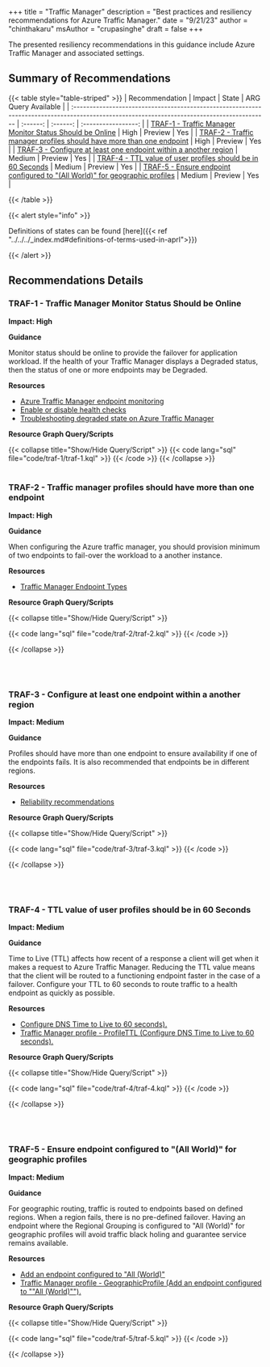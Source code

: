 +++
title = "Traffic Manager"
description = "Best practices and resiliency recommendations for Azure Traffic Manager."
date = "9/21/23"
author = "chinthakaru"
msAuthor = "crupasinghe"
draft = false
+++

The presented resiliency recommendations in this guidance include Azure Traffic Manager and associated settings.

## Summary of Recommendations

{{< table style="table-striped" >}}
| Recommendation                                                                                                                              | Impact   | State    | ARG Query Available |
| :------------------------------------------------------------------------------------------------------------------------------------------ | :------: | :------: | :-----------------: |
| [TRAF-1 - Traffic Manager Monitor Status Should be Online](#traf-1---traffic-manager-monitor-status-should-be-online)     |  High    | Preview  | Yes |
| [TRAF-2 - Traffic manager profiles should have more than one endpoint](#traf-2---traffic-manager-profiles-should-have-more-than-one-endpoint)                                   |  High    | Preview  | Yes |
| [TRAF-3 - Configure at least one endpoint within a another region](#traf-3---configure-at-least-one-endpoint-within-a-another-region)                                                        |  Medium    | Preview  | Yes |
| [TRAF-4 - TTL value of user profiles should be in 60 Seconds](#traf-4---ttl-value-of-user-profiles-should-be-in-60-seconds)                                             |  Medium    | Preview  | Yes |
| [TRAF-5 - Ensure endpoint configured to "(All World)" for geographic profiles](#traf-5---ensure-endpoint-configured-to-all-world-for-geographic-profiles)                       |  Medium  | Preview  | Yes |

{{< /table >}}

{{< alert style="info" >}}

Definitions of states can be found [here]({{< ref "../../../_index.md#definitions-of-terms-used-in-aprl">}})

{{< /alert >}}

## Recommendations Details

### TRAF-1 - Traffic Manager Monitor Status Should be Online

**Impact: High**

**Guidance**

  Monitor status should be online to provide the failover for application workload.  If the health of your Traffic Manager displays a Degraded status, then the status of one or more endpoints may be Degraded.

**Resources**

- [Azure Traffic Manager endpoint monitoring](https://learn.microsoft.com/azure/traffic-manager/traffic-manager-monitoring)
- [Enable or disable health checks](https://learn.microsoft.com/azure/traffic-manager/traffic-manager-monitoring#enable-or-disable-health-checks-preview)
- [Troubleshooting degraded state on Azure Traffic Manager](https://learn.microsoft.com/azure/traffic-manager/traffic-manager-troubleshooting-degraded)

**Resource Graph Query/Scripts**

{{< collapse title="Show/Hide Query/Script" >}}
{{< code lang="sql" file="code/traf-1/traf-1.kql" >}} {{< /code >}}
{{< /collapse >}}
<br><br>

### TRAF-2 - Traffic manager profiles should have more than one endpoint

**Impact: High**

**Guidance**

When configuring the Azure traffic manager, you should provision minimum of two endpoints to fail-over the workload to a another instance.

**Resources**

- [Traffic Manager Endpoint Types](https://learn.microsoft.com/azure/traffic-manager/traffic-manager-endpoint-types)

**Resource Graph Query/Scripts**

{{< collapse title="Show/Hide Query/Script" >}}

{{< code lang="sql" file="code/traf-2/traf-2.kql" >}} {{< /code >}}

{{< /collapse >}}

<br><br>

### TRAF-3 - Configure at least one endpoint within a another region

**Impact: Medium**

**Guidance**

Profiles should have more than one endpoint to ensure availability if one of the endpoints fails. It is also recommended that endpoints be in different regions.

**Resources**

- [Reliability recommendations
](https://learn.microsoft.com/azure/advisor/advisor-reference-reliability-recommendations#add-at-least-one-more-endpoint-to-the-profile-preferably-in-another-azure-region)

**Resource Graph Query/Scripts**

{{< collapse title="Show/Hide Query/Script" >}}

{{< code lang="sql" file="code/traf-3/traf-3.kql" >}} {{< /code >}}

{{< /collapse >}}

<br><br>

### TRAF-4 - TTL value of user profiles should be in 60 Seconds

**Impact: Medium**

**Guidance**

Time to Live (TTL) affects how recent of a response a client will get when it makes a request to Azure Traffic Manager. Reducing the TTL value means that the client will be routed to a functioning endpoint faster in the case of a failover. Configure your TTL to 60 seconds to route traffic to a health endpoint as quickly as possible.

**Resources**

- [Configure DNS Time to Live to 60 seconds).](https://learn.microsoft.com/azure/advisor/advisor-reference-performance-recommendations#configure-dns-time-to-live-to-60-seconds)
- [Traffic Manager profile - ProfileTTL (Configure DNS Time to Live to 60 seconds).](https://aka.ms/Um3xr5)

**Resource Graph Query/Scripts**

{{< collapse title="Show/Hide Query/Script" >}}

{{< code lang="sql" file="code/traf-4/traf-4.kql" >}} {{< /code >}}

{{< /collapse >}}

<br><br>

### TRAF-5 - Ensure endpoint configured to "(All World)" for geographic profiles

**Impact: Medium**

**Guidance**

For geographic routing, traffic is routed to endpoints based on defined regions. When a region fails, there is no pre-defined failover. Having an endpoint where the Regional Grouping is configured to "All (World)" for geographic profiles will avoid traffic black holing and guarantee service remains available.

**Resources**

- [Add an endpoint configured to "All (World)"](https://learn.microsoft.com/azure/advisor/advisor-reference-reliability-recommendations#add-an-endpoint-configured-to-all-world)
- [Traffic Manager profile - GeographicProfile (Add an endpoint configured to ""All (World)"").](https://aka.ms/Rf7vc5)

**Resource Graph Query/Scripts**

{{< collapse title="Show/Hide Query/Script" >}}

{{< code lang="sql" file="code/traf-5/traf-5.kql" >}} {{< /code >}}

{{< /collapse >}}

<br><br>
